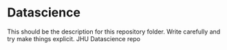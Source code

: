 Datascience
===========
This should be the description for this repository folder.
Write carefully and try make things explicit.
JHU Datascience repo

